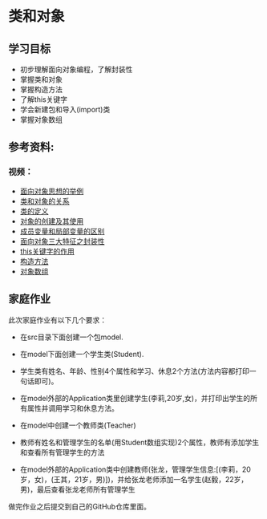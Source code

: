 # 类和对象

## 学习目标
- 初步理解面向对象编程，了解封装性
- 掌握类和对象
- 掌握构造方法
- 了解this关键字
- 学会新建包和导入(import)类
- 掌握对象数组

## 参考资料:
### 视频：
- [面向对象思想的举例](https://www.bilibili.com/video/av79312032?p=97)
- [类和对象的关系](https://www.bilibili.com/video/av79312032?p=98)
- [类的定义](https://www.bilibili.com/video/av79312032?p=99)
- [对象的创建及其使用](https://www.bilibili.com/video/av79312032?p=100)
- [成员变量和局部变量的区别](https://www.bilibili.com/video/av79312032?p=107)
- [面向对象三大特征之封装性](https://www.bilibili.com/video/av79312032?p=108)
- [this关键字的作用](https://www.bilibili.com/video/av79312032?p=111)
- [构造方法](https://www.bilibili.com/video/av79312032?p=112)
- [对象数组](https://www.bilibili.com/video/av79312032?p=125)

## 家庭作业

此次家庭作业有以下几个要求：

* 在src目录下面创建一个包model.
* 在model下面创建一个学生类(Student).
* 学生类有姓名、年龄、性别4个属性和学习、休息2个方法(方法内容都打印一句话即可)。
* 在model外部的Application类里创建学生(李莉,20岁,女)，并打印出学生的所有属性并调用学习和休息方法。

* 在model中创建一个教师类(Teacher)
* 教师有姓名和管理学生的名单(用Student数组实现)2个属性，教师有添加学生和查看所有管理学生的方法
* 在model外部的Application类中创建教师(张龙，管理学生信息:[(李莉，20岁，女)，(王其，21岁，男)])，并给张龙老师添加一名学生(赵毅，22岁，男)，最后查看张龙老师所有管理学生

做完作业之后提交到自己的GitHub仓库里面。

